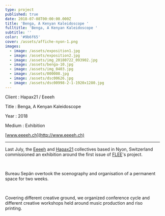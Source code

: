 ```yaml
---
type: project
published: true
date: 2018-07-08T00:00:00.000Z
title: 'Benga, A Kenyan Kaleidoscope '
fulltitle: 'Benga, A Kenyan Kaleidoscope '
subtitle: ''
color: '#9b6f65'
cover: /assets/affiche-nyon-1.png
images:
  - image: /assets/exposition1.jpg
  - image: /assets/exposition2.jpg
  - image: /assets/img_20180722_093902.jpg
  - image: /assets/benga-10.jpg
  - image: /assets/img_0403.jpg
  - image: /assets/000008.jpg
  - image: /assets/dsc00626.jpg
  - image: /assets/dsc00998-2-1-1920x1280.jpg
---
```

Client : Hapax21 / Eeeeh

Title : Benga, A Kenyan Kaleidoscope

Year : 2018

Medium : Exhibition

[www.eeeeh.ch](http://www.eeeeh.ch)

- - -

Last July, the [Eeeeh](http://www.eeeeh.ch/) and [Hapax21](http://c-h-21.tumblr.com/) collectives based in Nyon, Switzerland commissioned an exhibition around the first issue of [FLEE](https://fleeproject.com/)'s project.

<br/>

Bureau Sepän overtook the scenography and organisation of a permanent space for two weeks.

<br/>

Covering different creative ground, we organized conference cycle and different creative workshops held around music production and riso printing.
